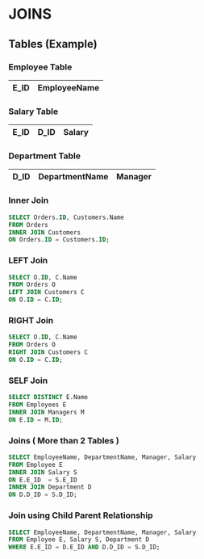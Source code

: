 # JOINS

## Tables (Example)

### Employee Table

E_ID | EmployeeName
--- | ---

### Salary Table

E_ID | D_ID |  Salary
--- | --- | ---

### Department Table

D_ID | DepartmentName | Manager
--- | --- | ---

### Inner Join
```SQL
SELECT Orders.ID, Customers.Name
FROM Orders
INNER JOIN Customers 
ON Orders.ID = Customers.ID;
```

### LEFT Join
```SQL
SELECT O.ID, C.Name
FROM Orders O
LEFT JOIN Customers C
ON O.ID = C.ID;
```

### RIGHT Join
```SQL
SELECT O.ID, C.Name
FROM Orders O
RIGHT JOIN Customers C
ON O.ID = C.ID;
```

### SELF Join
```SQL
SELECT DISTINCT E.Name
FROM Employees E
INNER JOIN Managers M
ON E.ID = M.ID;
```

### Joins ( More than 2 Tables )
```SQL
SELECT EmployeeName, DepartmentName, Manager, Salary
FROM Employee E
INNER JOIN Salary S
ON E.E_ID  = S.E_ID
INNER JOIN Department D 
ON D.D_ID = S.D_ID;
```

### Join using Child Parent Relationship
```SQL
SELECT EmployeeName, DepartmentName, Manager, Salary
FROM Employee E, Salary S, Department D
WHERE E.E_ID = D.E_ID AND D.D_ID = S.D_ID;
```
